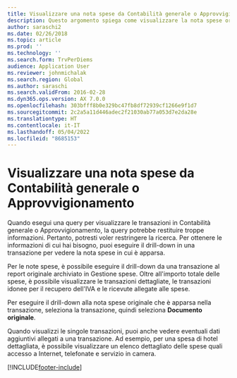 ```yaml
---
title: Visualizzare una nota spese da Contabilità generale o Approvvigionamento
description: Questo argomento spiega come visualizzare la nota spese originale inclusa in una transazione.
author: saraschi2
ms.date: 02/26/2018
ms.topic: article
ms.prod: ''
ms.technology: ''
ms.search.form: TrvPerDiems
audience: Application User
ms.reviewer: johnmichalak
ms.search.region: Global
ms.author: saraschi
ms.search.validFrom: 2016-02-28
ms.dyn365.ops.version: AX 7.0.0
ms.openlocfilehash: 303bfff8b0e329bc47fb8df72939cf1266e9f1d7
ms.sourcegitcommit: 2c2a5a11d446adec2f21030ab77a053d7e2da28e
ms.translationtype: HT
ms.contentlocale: it-IT
ms.lasthandoff: 05/04/2022
ms.locfileid: "8685153"
---
```

# <a name="view-an-expense-report-from-general-ledger-or-procurement-and-sourcing"></a>Visualizzare una nota spese da Contabilità generale o Approvvigionamento

Quando esegui una query per visualizzare le transazioni in Contabilità generale o Approvvigionamento, la query potrebbe restituire troppe informazioni. Pertanto, potresti voler restringere la ricerca. Per ottenere le informazioni di cui hai bisogno, puoi eseguire il drill-down in una transazione per vedere la nota spese in cui è apparsa.

Per le note spese, è possibile eseguire il drill-down da una transazione al report originale archiviato in Gestione spese. Oltre all'importo totale delle spese, è possibile visualizzare le transazioni dettagliate, le transazioni idonee per il recupero dell'IVA e le ricevute allegate alle spese.

Per eseguire il drill-down alla nota spese originale che è apparsa nella transazione, seleziona la transazione, quindi seleziona **Documento originale**.

Quando visualizzi le singole transazioni, puoi anche vedere eventuali dati aggiuntivi allegati a una transazione. Ad esempio, per una spesa di hotel dettagliata, è possibile visualizzare un elenco dettagliato delle spese quali accesso a Internet, telefonate e servizio in camera.


[!INCLUDE[footer-include](../includes/footer-banner.md)]